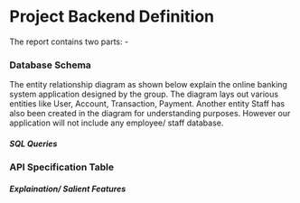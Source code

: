 # Project Backend Definition

The report contains two parts: -

### Database Schema

The entity relationship diagram as shown below explain the online banking system application designed by the group. The diagram lays out various entities like User, Account, Transaction, Payment. Another entity Staff has also been created in the diagram for understanding purposes. However our application will not include any employee/ staff database.









##### SQL Queries










### API Specification Table







##### Explaination/ Salient Features
